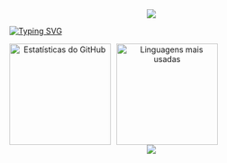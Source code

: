 
<div align=center>
  <img src="https://capsule-render.vercel.app/api?type=waving&height=125&color=black&animation=fadeIn&section=header&fontAlign=50&fontAlignY=35&textBg=false&fontSize=50&fontColor=00dd10"/>
</div>
<p>
 <a href="https://git.io/typing-svg">
   <img src="https://readme-typing-svg.demolab.com?font=Orbitron&size=35&letterSpacing=0.2rem&duration=3500&pause=1000&color=08C900&center=true&vCenter=true&width=1000&lines=Ol%C3%A1%2C+eu+sou+Gabriel+Cruz%F0%9F%91%8B;Seja+muito+bem+vindo+ao+meu+Github!" alt="Typing SVG" />
 </a>

</p>

<div align=center style="display: flex; gap: 10px">
  <img src="https://github-readme-stats.vercel.app/api?username=crgab&show_icons=true&theme=chartreuse-dark" alt="Estatísticas do GitHub" height="180"/>
  <img src="https://github-readme-stats.vercel.app/api/top-langs/?username=crgab&layout=compact&theme=chartreuse-dark" alt="Linguagens mais usadas" height="180"/>
</div>
<div align=center>
  <img src="https://capsule-render.vercel.app/api?type=waving&height=125&color=black&animation=fadeIn&section=footer&fontAlign=50&fontAlignY=35&textBg=false&fontSize=50&fontColor=00dd10"/>
</div>


